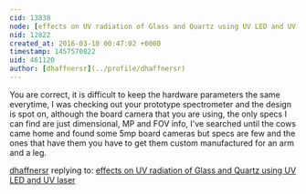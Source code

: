 ```yaml
---
cid: 13838
node: [effects on UV radiation of Glass and Quartz using UV LED and UV laser](../notes/dhaffnersr/03-09-2016/effects-on-uv-radiation-of-glass-and-quartz-using-uv-led-and-uv-laser)
nid: 12822
created_at: 2016-03-10 00:47:02 +0000
timestamp: 1457570822
uid: 461120
author: [dhaffnersr](../profile/dhaffnersr)
---
```


You are correct, it is difficult to keep the hardware parameters the same everytime, I was checking out your prototype spectrometer and the design is spot on, although the board camera that you are using, the only specs I can find are just dimensional, MP and FOV info, I've searched until the cows came home and found some 5mp board cameras but specs are few and the ones that have them you have to get them custom manufactured for an arm and a leg.

[dhaffnersr](../profile/dhaffnersr) replying to: [effects on UV radiation of Glass and Quartz using UV LED and UV laser](../notes/dhaffnersr/03-09-2016/effects-on-uv-radiation-of-glass-and-quartz-using-uv-led-and-uv-laser)

